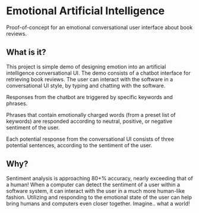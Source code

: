 Emotional Artificial Intelligence
=================================

Proof-of-concept for an emotional conversational user interface about book reviews.

What is it?
-----------

This project is simple demo of designing emotion into an artificial intelligence conversational UI. The demo consists of a chatbot interface for retrieving book reviews. The user can interact with the software in a conversational UI style, by typing and chatting with the software.

Responses from the chatbot are triggered by specific keywords and phrases.

Phrases that contain emotionally charged words (from a preset list of keywords) are responded according to neutral, positive, or negative sentiment of the user.

Each potential response from the conversational UI consists of three potential sentences, according to the sentiment of the user.

Why?
----

Sentiment analysis is approaching 80+% accuracy, nearly exceeding that of a human! When a computer can detect the sentiment of a user within a software system, it can interact with the user in a much more human-like fashion. Utilizing and responding to the emotional state of the user can help bring humans and computers even closer together. Imagine.. what a world!